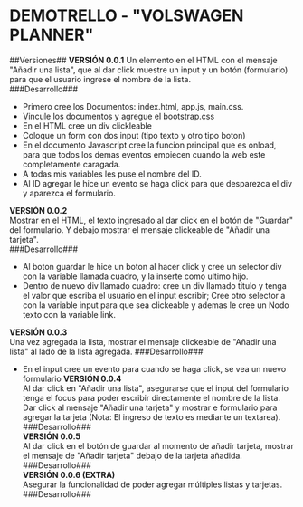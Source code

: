 # DEMOTRELLO - "VOLSWAGEN PLANNER"
##Versiones##
 **VERSIÓN 0.0.1**
   Un elemento en el HTML con el mensaje "Añadir una lista", que al dar click muestre un input y un botón (formulario) para que el usuario ingrese el nombre de la lista.   
   ###Desarrollo###  
   * Primero cree los Documentos: index.html, app.js, main.css.
   * Vincule los documentos y agregue el bootstrap.css
   * En el HTML cree un div clickleable
   * Coloque un form con dos input (tipo texto y otro tipo boton)
   * En el documento Javascript cree la funcion principal que es onload, para que todos los demas eventos empiecen cuando la web este completamente caragada.
   * A todas mis variables les puse el nombre del ID.
   * Al ID agregar le hice un evento se haga click para que desparezca el div y aparezca el formulario.

**VERSIÓN 0.0.2**  
   Mostrar en el HTML, el texto ingresado al dar click en el botón de "Guardar" del formulario. 
   Y debajo mostrar el mensaje clickeable de "Añadir una tarjeta".  
   ###Desarrollo###   
   * Al boton guardar le hice un boton al hacer click y cree un selector div con la variable llamada cuadro, y la inserte como ultimo hijo.
   * Dentro de nuevo div llamado cuadro: cree un div llamado titulo y tenga el valor que escriba el usuario en el input escribir; Cree otro selector a con la variable input para que sea clickeable y ademas le cree un Nodo texto con la variable link.
  
**VERSIÓN 0.0.3**  
   Una vez agregada la lista, mostrar el mensaje clickeable de "Añadir una lista" al lado de la lista agregada. 
###Desarrollo###  
   * En el input cree un evento para cuando se haga click, se vea un nuevo formulario 
**VERSIÓN 0.0.4**  
   Al dar click en "Añadir una lista", asegurarse que el input del formulario tenga el focus para poder escribir directamente el nombre de la lista.  
   Dar click al mensaje "Añadir una tarjeta" y mostrar e formulario para agregar la tarjeta (Nota: El ingreso de texto es mediante un textarea).  
###Desarrollo###  
**VERSIÓN 0.0.5**  
   Al dar click en el botón de guardar al momento de añadir tarjeta, mostrar el mensaje de "Añadir tarjeta" debajo de la tarjeta añadida.  
###Desarrollo###  
  **VERSIÓN 0.0.6 (EXTRA)**  
   Asegurar la funcionalidad de poder agregar múltiples listas y tarjetas.  
###Desarrollo###  
